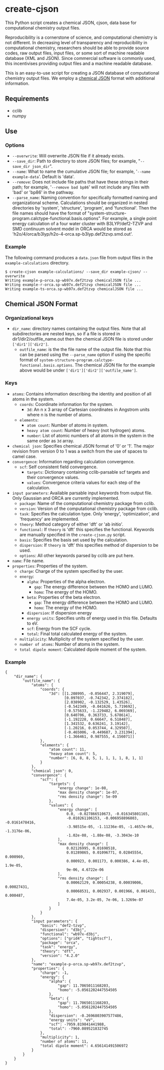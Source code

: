 # create-cjson

This Python script creates a chemical JSON, cjson, data base for computational chemistry output files.

Reproducibility is a cornerstone of science, and computational chemistry is not different.
In decreasing level of transparency and reproducibility in computational chemistry, researchers should be able to provide source codes, raw output files, input files, or some sort of machine readable database (XML and JSON). 
Since commercial software is commonly used, this incentivises providing output files and a machine readable database.

This is an easy-to-use script for creating a JSON database of computational chemistry output files.
We employ a [chemical JSON](https://github.com/OpenChemistry/chemicaljson) format with additional information.

## Requirements

* cclib
* numpy

## Use


### Options

* `--overwrite`: Will overwrite JSON file if it already exists.
* `--save_dir`: Path to directory to store JSON files; for example, "`--save_dir json_dir`".
* `--name`: What to name the cumulative JSON file; for example, '`--name example-data`'.
Default is 'data'.
* `--remove`: Does not include file paths that have these strings in their path; for example, '`--remove bad bp86`' will not include any files with 'bad' or 'bp86' in the pathway.
* `--parse_name`: Naming convention for specifically formatted naming and organizational scheme.
Calculations should be organized in nested directories by 'system', 'structure', 'program', and 'functional'. Then the file names should have the format of "system-structure-program.calctype-functional.basis.options".
For example, a single point energy calculation of a four water cluster with B3LYP/def2-TZVP and SMD continuum solvent model in ORCA would be stored as 'h2o/4/orca/b3lyp/h2o-4-orca.sp-b3lyp.def2tzvp.smd.out'.

### Example

The following command produces a `data.json` file from output files in the  `example-calculations` directory.

```
$ create-cjson example-calculations/ --save_dir example-cjson/ --overwrite
Writing example-p-orca.sp-wb97x.def2tzvp chemicalJSON file ...
Writing example-r-orca.sp-wb97x.def2tzvp chemicalJSON file ...
Writing example-ts-orca.sp-wb97x.def2tzvp chemicalJSON file ...
```

## Chemical JSON Format

### Organizational keys

* `dir_name`: directory names containing the output files.
Note that all subdirectories are nested keys, so if a file is stored in dir1/dir2/outfile_name.out then the chemical JSON file is stored under `['dir1']['dir2']`.
    * `outfile_name`: is the the file name of the output file.
    Note that this can be parsed using the `--parse_name` option if using the specific format of `system-structure-program.calctype-functional.basis.options`.
    The chemical JSON file for the example above would be under `['dir1']['dir2']['outfile_name']`.

### Keys

* `atoms`: Contains information describing the identity and position of all atoms in the system.
    * `coords`: Coordinate information for the system.
        * `3d`: An n x 3 array of Cartesian coordinates in Angstrom units where n is the number of atoms.
    * `elements`:
        * `atom count`: Number of atoms in system.
        * `heavy atom count`: Number of heavy (not hydrogen) atoms.
        * `number`: List of atomic numbers of all atoms in the system in the same order as `3d` array.
* `chemical json`: Specifies chemical JSON format of '0' or '1'. The major revision from version 0 to 1 was a switch from the use of spaces to camel case.
* `convergence`: Information regarding calculation convergence.
    * `scf`: Self consistent field convergence.
        * `targets`: Dictionary containing cclib-parsable scf targets and their convergence values.
        * `values`: Convergence criteria values for each step of the calculation.
* `input parameters`: Available parsable input keywords from output file. Only Gaussian and ORCA are currently implemented.
    * `package`: Name of the computational chemistry package from cclib.
    * `version`: Version of the computational chemistry package from cclib.
    * `task`: Specifies the calculation type. Only 'energy', 'optimization', and 'frequency' are implemented.
    * `theory`: Method category of either 'dft' or 'ab initio'.
    * `functional`: If `theory` is 'dft' this specifies the functional. Keywords are manually specified in the `create-cjson.py` script.
    * `basis`: Specifies the basis set used by the calculation.
    * `dispersion`: If `theory` is 'dft' this specifies method of dispersion to be used.
    * `options`: All other keywords parsed by cclib are put here.
* `name`: File name.
* `properties`: Properties of the system.
    * `charge`: Charge of the system specified by the user.
    * `energy`:
        * `alpha`: Properties of the alpha electron.
            * `gap`: The energy difference between the HOMO and LUMO.
            * `homo`: The energy of the HOMO.
        * `beta`: Properties of the beta electron.
            * `gap`: The energy difference between the HOMO and LUMO.
            * `homo`: The energy of the HOMO.
        * `dispersion`: If dispersion energy 
        * `energy units`: Specifies units of energy used in this file. Defaults to eV.
        * `scf`: Energy from the SCF cycle.
        * `total`: Final total calculated energy of the system.
    * `multiplicity`: Multiplicity of the system specified by the user.
    * `number of atoms`: Number of atoms in the system.
    * `total dipole moment`: Calculated dipole moment of the system.

### Example

```
{
    "dir_name": {
        "outfile_name": {
            "atoms": {
                "coords": {
                    "3d": [[1.208995, -0.056447, 2.319079],
                           [0.097037, -0.742342, 2.374182],
                           [2.038902, -0.132529, 1.43526],
                           [-0.542349, -0.041626, 5.719692],
                           [-0.575633, -1.229482, 6.069369],
                           [0.640706, 0.363733, 5.678614],
                           [-1.192228, 0.66647, 6.518487],
                           [1.341532, 0.636241, 3.19142],
                           [-1.20216, 0.053744, 4.329507],
                           [-0.465006, -0.449687, 3.231394],
                           [-1.366461, 0.987555, 4.156071]]
                },
                "elements": {
                    "atom count": 11,
                    "heavy atom count": 5,
                    "number": [6, 8, 8, 5, 1, 1, 1, 1, 8, 1, 1]
                }
            },
            "chemical json": 0,
            "convergence": {
                "scf": {
                    "targets": {
                        "energy change": 1e-08,
                        "max density change": 1e-07,
                        "rms density change": 5e-09
                    },
                    "values": {
                        "energy change": [
                            0.0, -0.027866510673, -0.016345801165,
                            -0.010261106153, -0.006958896803, -0.0161478416,
                            -3.98515e-05, -1.11236e-05, -1.4657e-06, -1.3176e-06,
                            -1.02e-08, -1.88e-08, -3.3043e-10
                        ],
                        "max density change": [
                            0.02126995, 0.01698518,
                            0.01289865, 0.01096771, 0.02845554, 0.000969,
                            0.000923, 0.001173, 0.000386, 4.4e-05, 1.9e-05,
                            9e-06, 4.6722e-06
                        ],
                        "rms density change": [
                            0.00062129, 0.00054238, 0.00039006, 0.00027431,
                            0.00068531, 0.002937, 0.001966, 0.001431, 0.000487,
                            7.4e-05, 3.2e-05, 7e-06, 1.3269e-07
                        ]
                    }
                }
            },
            "input parameters": {
                "basis": "def2-tzvp",
                "dispersion": "d3bj",
                "functional": "wb97x-d3bj",
                "options": ["grid4", "tightscf"],
                "package": "orca",
                "task": "energy",
                "theory": "dft",
                "version": "4.2.0"
            },
            "name": "example-p-orca.sp-wb97x.def2tzvp",
            "properties": {
                "charge": -1,
                "energy": {
                    "alpha": {
                        "gap": 11.7065011168203,
                        "homo": -5.0561202447554505
                    },
                    "beta": {
                        "gap": 11.7065011168203,
                        "homo": -5.0561202447554505
                    },
                    "dispersion": -0.2696803907577486,
                    "energy units": "eV",
                    "scf": -7959.819841441988,
                    "total": -7960.089521832745
                },
                "multiplicity": 1,
                "number of atoms": 11,
                "total dipole moment": 4.656141491506972
            }
        }
    }
}
```

